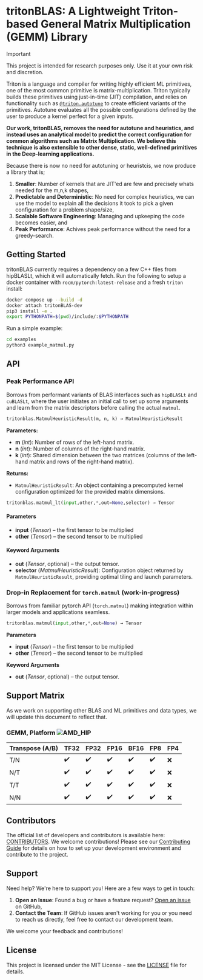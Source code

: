 # tritonBLAS: A Lightweight Triton-based General Matrix Multiplication (GEMM) Library

> [!IMPORTANT]  
> This project is intended for research purposes only. Use it at your own risk and discretion.

Triton is a language and compiler for writing highly efficient ML primitives, one of the most common primitive is matrix-multiplication. Triton typically builds these primitives using just-in-time (JIT) compilation, and relies on functionality such as [`@triton.autotune`](https://triton-lang.org/main/python-api/generated/triton.autotune.html) to create efficient variants of the primitives. Autotune evaluates all the possible configurations defined by the user to produce a kernel perfect for a given inputs.

**Our work, tritonBLAS, removes the need for autotune and heuristics, and instead uses an analytical model to predict the correct configuration for common algorithms such as Matrix Multiplication. We believe this technique is also extensible to other dense, static, well-defined primitives in the Deep-learning applications.**

Because there is now no need for autotuning or heuristcis, we now produce a library that is;

1. **Smaller**: Number of kernels that are JIT'ed are few and precisely whats needed for the m,n,k shapes,
2. **Predictable and Deterministic**: No need for complex heuristics, we can use the model to explain all the decisions it took to pick a given configuration for a problem shape/size,
3. **Scalable Software Engineering**: Managing and upkeeping the code becomes easier, and
4. **Peak Performance**: Achives peak performance without the need for a greedy-search.

## Getting Started

tritonBLAS currently requires a dependency on a few C++ files from hipBLASLt, which it will automatically fetch. Run the following to setup a docker container with `rocm/pytorch:latest-release` and a fresh `triton` install:

```bash
docker compose up --build -d
docker attach tritonBLAS-dev
pip3 install -e .
export PYTHONPATH=$(pwd)/include/:$PYTHONPATH
```

Run a simple example:

```bash
cd examples
python3 example_matmul.py
```

## API

### Peak Performance API

Borrows from performant variants of BLAS interfaces such as `hipBLASLt` and `cuBLASLt`, where the user initiates an initial call to set up some arguments and learn from the matrix descriptors before calling the actual `matmul`.

```python
tritonblas.MatmulHeuristicResult(m, n, k) → MatmulHeuristicResult
```

**Parameters:**

- **m** (*int*): Number of rows of the left-hand matrix.
- **n** (*int*): Number of columns of the right-hand matrix.
- **k** (*int*): Shared dimension between the two matrices (columns of the left-hand matrix and rows of the right-hand matrix).

**Returns:**

- `MatmulHeuristicResult`: An object containing a precomputed kernel configuration optimized for the provided matrix dimensions.

```python
tritonblas.matmul_lt(input,other,*,out=None,selector) → Tensor
```

#### Parameters

- **input** (*Tensor*) – the first tensor to be multiplied
- **other** (*Tensor*) – the second tensor to be multiplied

#### Keyword Arguments

- **out** (*Tensor*, optional) – the output tensor.
- **selector** (*MatmulHeuristicResult*): Configuration object returned by `MatmulHeuristicResult`, providing optimal tiling and launch parameters.

### Drop-in Replacement for `torch.matmul` (work-in-progress)

Borrows from familiar pytorch API (`torch.matmul`) making integration within larger models and applications seamless.

```python
tritonblas.matmul(input,other,*,out=None) → Tensor
```

**Parameters**

- **input** (*Tensor*) – the first tensor to be multiplied
- **other** (*Tensor*) – the second tensor to be multiplied

**Keyword Arguments**

- **out** (*Tensor*, optional) – the output tensor.

## Support Matrix

As we work on supporting other BLAS and ML primitives and data types, we will update this document to reflect that.

### GEMM, Platform ![AMD_HIP](https://img.shields.io/badge/MI300X-%23000000.svg?style=for-the-badge&logo=amd&logoColor=white&logoSize=auto)

| Transpose (A/B) | TF32 | FP32               | FP16               | BF16               | FP8                | FP4 |
|------------|------|--------------------|--------------------|--------------------|--------------------|-----|
| T/N        | :heavy_check_mark: | :heavy_check_mark: | :heavy_check_mark: | :heavy_check_mark: | :heavy_check_mark: | :x: |
| N/T        | :heavy_check_mark: | :heavy_check_mark: | :heavy_check_mark: | :heavy_check_mark: | :heavy_check_mark: | :x: |
| T/T        | :heavy_check_mark: | :heavy_check_mark: | :heavy_check_mark: | :heavy_check_mark: | :heavy_check_mark: | :x: |
| N/N        | :heavy_check_mark: | :heavy_check_mark: | :heavy_check_mark: | :heavy_check_mark: | :heavy_check_mark: | :x: |

## Contributors

The official list of developers and contributors is available here: [CONTRIBUTORS](docs/CONTRIBUTORS.md). We welcome contributions! Please see our [Contributing Guide](docs/CONTRIBUTING.md) for details on how to set up your development environment and contribute to the project.

## Support

Need help? We're here to support you! Here are a few ways to get in touch:

1. **Open an Issue**: Found a bug or have a feature request? [Open an issue](https://github.com/ROCm/tritonBLAS/issues/new/choose) on GitHub,
2. **Contact the Team**: If GitHub issues aren't working for you or you need to reach us directly, feel free to contact our development team.

We welcome your feedback and contributions!

## License

This project is licensed under the MIT License - see the [LICENSE](LICENSE.md) file for details.
